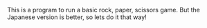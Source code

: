 This is a program to run a basic rock, paper, scissors game. But the Japanese version is better, so lets do it that way!
